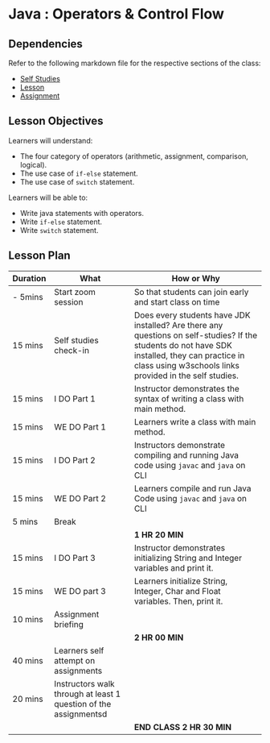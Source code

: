 # Java : Operators & Control Flow

## Dependencies

Refer to the following markdown file for the respective sections of the class:
- [Self Studies](./studies.md)
- [Lesson](./lesson.md)
- [Assignment](./assignment.md)

## Lesson Objectives

Learners will understand:
- The four category of operators (arithmetic, assignment, comparison, logical).
- The use case of `if-else` statement.
- The use case of `switch` statement.

Learners will be able to:
- Write java statements with operators.
- Write `if-else` statement.
- Write `switch` statement.

## Lesson Plan

|Duration|What|How or Why|
|--------|-----|-------|
|- 5mins |Start zoom session|So that students can join early and start class on time|
|15 mins|Self studies check-in|Does every students have JDK installed? Are there any questions on self-studies? If the students do not have SDK installed, they can practice in class using w3schools links provided in the self studies.|
|15 mins|I DO Part 1|Instructor demonstrates the syntax of writing a class with main method.|
|15 mins|WE DO Part 1|Learners write a class with main method.|
|15 mins|I DO Part 2|Instructors demonstrate compiling and running Java code using `javac` and `java` on CLI|
|15 mins|WE DO Part 2|Learners compile and run Java Code using `javac` and `java` on CLI|
|5 mins| Break||
|||**1 HR 20 MIN**|
|15 mins|I DO Part 3| Instructor demonstrates initializing String and Integer variables and print it.|
|15 mins|WE DO part 3| Learners initialize String, Integer, Char and Float variables. Then, print it.|
|10 mins|Assignment briefing|
|||**2 HR 00 MIN**|
|40 mins|Learners self attempt on assignments|
|20 mins|Instructors walk through at least 1 question of the assignmentsd|
|||**END CLASS 2 HR 30 MIN**|

